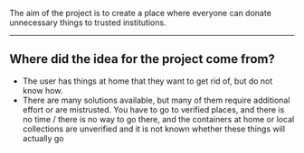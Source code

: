 The aim of the project is to create a place where everyone can donate unnecessary things to trusted institutions.
------------------------------------------------- ---------------

## Where did the idea for the project come from?

- The user has things at home that they want to get rid of, but do not know how.
- There are many solutions available, but many of them require additional effort or are mistrusted. You have to go to verified places, and there is no time / there is no way to go there, and the containers at home or local collections are unverified and it is not known whether these things will actually go